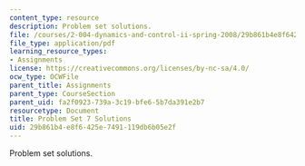 ```yaml
---
content_type: resource
description: Problem set solutions.
file: /courses/2-004-dynamics-and-control-ii-spring-2008/29b861b4e8f6425e7491119db6b05e2f_ps7soln.pdf
file_type: application/pdf
learning_resource_types:
- Assignments
license: https://creativecommons.org/licenses/by-nc-sa/4.0/
ocw_type: OCWFile
parent_title: Assignments
parent_type: CourseSection
parent_uid: fa2f0923-739a-3c19-bfe6-5b7da391e2b7
resourcetype: Document
title: Problem Set 7 Solutions
uid: 29b861b4-e8f6-425e-7491-119db6b05e2f
---
```

Problem set solutions.